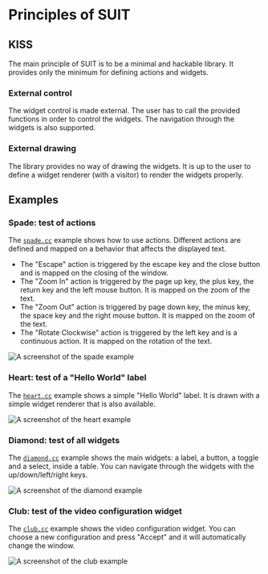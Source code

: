# Principles of SUIT

## KISS

The main principle of SUIT is to be a minimal and hackable library. It provides only the minimum for defining actions and widgets.

### External control

The widget control is made external. The user has to call the provided functions in order to control the widgets. The navigation through the widgets is also supported.

### External drawing

The library provides no way of drawing the widgets. It is up to the user to define a widget renderer (with a visitor) to render the widgets properly.


## Examples

### Spade: test of actions

The [`spade.cc`](https://github.com/jube/libsuit/blob/master/src/bin/spade.cc) example shows how to use actions. Different actions are defined and mapped on a behavior that affects the displayed text.

- The "Escape" action is triggered by the escape key and the close button and is mapped on the closing of the window.
- The "Zoom In" action is triggered by the page up key, the plus key, the return key and the left mouse button. It is mapped on the zoom of the text.
- The "Zoom Out" action is triggered by page down key, the minus key, the space key and the right mouse button. It is mapped on the zoom of the text.
- The "Rotate Clockwise" action is triggered by the left key and is a continuous action. It is mapped on the rotation of the text.

![A screenshot of the spade example](https://raw.github.com/jube/libsuit/master/doc/img/suit-spade.png)

### Heart: test of a "Hello World" label

The [`heart.cc`](https://github.com/jube/libsuit/blob/master/src/bin/heart.cc) example shows a simple "Hello World" label. It is drawn with a simple widget renderer that is also available.

![A screenshot of the heart example](https://raw.github.com/jube/libsuit/master/doc/img/suit-heart.png)

### Diamond: test of all widgets

The [`diamond.cc`](https://github.com/jube/libsuit/blob/master/src/bin/diamond.cc) example shows the main widgets: a label, a button, a toggle and a select, inside a table. You can navigate through the widgets with the up/down/left/right keys.

![A screenshot of the diamond example](https://raw.github.com/jube/libsuit/master/doc/img/suit-diamond.png)

### Club: test of the video configuration widget

The [`club.cc`](https://github.com/jube/libsuit/blob/master/src/bin/club.cc) example shows the video configuration widget. You can choose a new configuration and press "Accept" and it will automatically change the window.

![A screenshot of the club example](https://raw.github.com/jube/libsuit/master/doc/img/suit-club.png)

